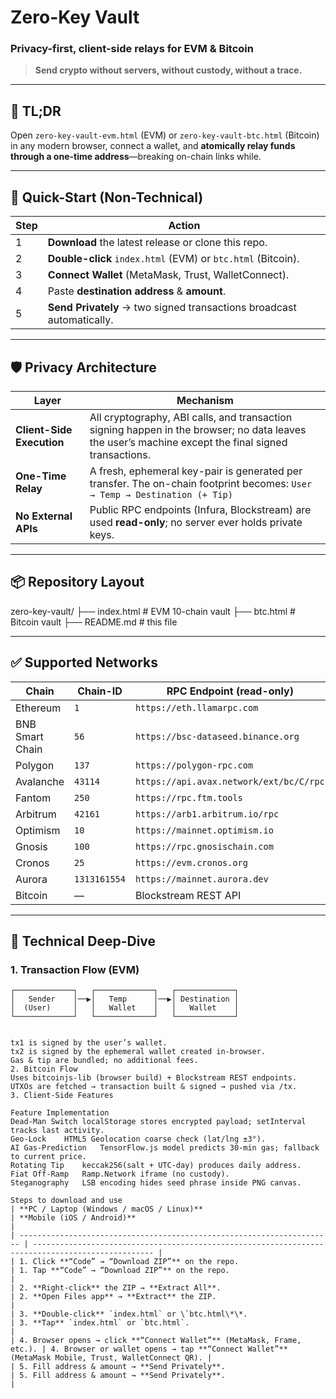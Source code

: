 <!-- markdownlint-disable MD033 -->
# Zero-Key Vault
### Privacy-first, client-side relays for EVM & Bitcoin  
> **Send crypto without servers, without custody, without a trace.**  

---

## 📌 TL;DR
Open `zero-key-vault-evm.html` (EVM) or `zero-key-vault-btc.html` (Bitcoin) in any modern browser, connect a wallet, and **atomically relay funds through a one-time address**—breaking on-chain links while.

---

## 🚀 Quick-Start (Non-Technical)
| Step | Action |
|---|---|
| 1 | **Download** the latest release or clone this repo. |
| 2 | **Double-click** `index.html` (EVM) or `btc.html` (Bitcoin). |
| 3 | **Connect Wallet** (MetaMask, Trust, WalletConnect). |
| 4 | Paste **destination address** & **amount**. |
| 5 | **Send Privately** → two signed transactions broadcast automatically. |

---

## 🛡️ Privacy Architecture
| Layer | Mechanism |
|---|---|
| **Client-Side Execution** | All cryptography, ABI calls, and transaction signing happen in the browser; no data leaves the user’s machine except the final signed transactions. |
| **One-Time Relay** | A fresh, ephemeral key-pair is generated per transfer. The on-chain footprint becomes: `User → Temp → Destination (+ Tip)` |
| **No External APIs** | Public RPC endpoints (Infura, Blockstream) are used **read-only**; no server ever holds private keys. |

---

## 📦 Repository Layout
zero-key-vault/
├── index.html        # EVM 10-chain vault
├── btc.html          # Bitcoin vault
├── README.md         # this file

---

## ✅ Supported Networks

| Chain | Chain-ID | RPC Endpoint (read-only) |
|---|---|---|
| Ethereum | `1` | `https://eth.llamarpc.com` |
| BNB Smart Chain | `56` | `https://bsc-dataseed.binance.org` |
| Polygon | `137` | `https://polygon-rpc.com` |
| Avalanche | `43114` | `https://api.avax.network/ext/bc/C/rpc` |
| Fantom | `250` | `https://rpc.ftm.tools` |
| Arbitrum | `42161` | `https://arb1.arbitrum.io/rpc` |
| Optimism | `10` | `https://mainnet.optimism.io` |
| Gnosis | `100` | `https://rpc.gnosischain.com` |
| Cronos | `25` | `https://evm.cronos.org` |
| Aurora | `1313161554` | `https://mainnet.aurora.dev` |
| Bitcoin | — | Blockstream REST API |

---

## 🧠 Technical Deep-Dive

### 1. Transaction Flow (EVM)
```text
┌─────────────┐   ┌─────────────┐   ┌─────────────┐
│   Sender    │──▶│   Temp      │──▶│ Destination │
│  (User)     │   │   Wallet    │   │   Wallet    │
└─────────────┘   └─────────────┘   └─────────────┘


tx1 is signed by the user’s wallet.
tx2 is signed by the ephemeral wallet created in-browser.
Gas & tip are bundled; no additional fees.
2. Bitcoin Flow
Uses bitcoinjs-lib (browser build) + Blockstream REST endpoints.
UTXOs are fetched → transaction built & signed → pushed via /tx.
3. Client-Side Features

Feature	Implementation
Dead-Man Switch	localStorage stores encrypted payload; setInterval tracks last activity.
Geo-Lock	HTML5 Geolocation coarse check (lat/lng ±3°).
AI Gas-Prediction	TensorFlow.js model predicts 30-min gas; fallback to current price.
Rotating Tip	keccak256(salt + UTC-day) produces daily address.
Fiat Off-Ramp	Ramp.Network iframe (no custody).
Steganography	LSB encoding hides seed phrase inside PNG canvas.

Steps to download and use
| **PC / Laptop (Windows / macOS / Linux)**                              | **Mobile (iOS / Android)**                                                                        |
| ---------------------------------------------------------------------- | ------------------------------------------------------------------------------------------------- |
| 1. Click **“Code” → “Download ZIP”** on the repo.                      | 1. Tap **“Code” → “Download ZIP”** on the repo.                                                   |
| 2. **Right-click** the ZIP → **Extract All**.                          | 2. **Open Files app** → **Extract** the ZIP.                                                      |
| 3. **Double-click** `index.html` or \`btc.html\*\*.                    | 3. **Tap** `index.html` or `btc.html`.                                                            |
| 4. Browser opens → click **“Connect Wallet”** (MetaMask, Frame, etc.). | 4. Browser or wallet opens → tap **“Connect Wallet”** (MetaMask Mobile, Trust, WalletConnect QR). |
| 5. Fill address & amount → **Send Privately**.                         | 5. Fill address & amount → **Send Privately**.                                                    |
